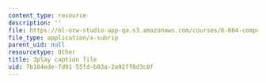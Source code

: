 ```yaml
---
content_type: resource
description: ''
file: https://ol-ocw-studio-app-qa.s3.amazonaws.com/courses/6-004-computation-structures-spring-2017/7b104edefd9155fdb83a2a92ff0d3c8f_yRvgtY49eXE.vtt
file_type: application/x-subrip
parent_uid: null
resourcetype: Other
title: 3play caption file
uid: 7b104ede-fd91-55fd-b83a-2a92ff0d3c8f
---
```

